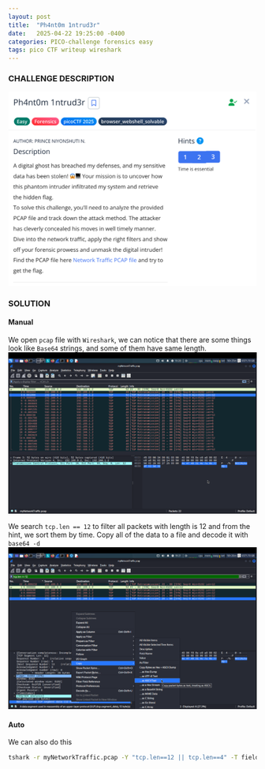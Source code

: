 ```yaml
---
layout: post
title:  "Ph4nt0m 1ntrud3r"
date:   2025-04-22 19:25:00 -0400
categories: PICO-challenge forensics easy
tags: pico CTF writeup wireshark
---
```


### CHALLENGE DESCRIPTION
![](assets/img/pico/Ph4nt0m-1ntrud3r/1.png)

### SOLUTION
#### Manual
We open `pcap` file with `Wireshark`, we can notice that there are some things look like `Base64` strings, and some of them have same length.
![](assets/img/pico/Ph4nt0m-1ntrud3r/2.png)

We search `tcp.len == 12` to filter all packets with length is 12 and from the hint, we sort them by time. Copy all of the data to a file and decode it with `base64 -d`
![](assets/img/pico/Ph4nt0m-1ntrud3r/3.png)

#### Auto
We can also do this
```bash
tshark -r myNetworkTraffic.pcap -Y "tcp.len==12 || tcp.len==4" -T fields -e frame.time -e tcp.segment_data | sort -k4 | awk '{print $6}' | xxd -p -r | base64 -d
```
